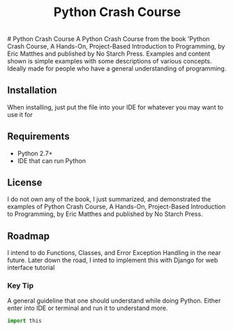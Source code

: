 <h1 align="center"> Python Crash Course </h1> <br>
# Python Crash Course
A Python Crash Course from the book 'Python Crash Course, A Hands-On, Project-Based Introduction to Programming, by Eric Matthes and published by No Starch Press. Examples and content shown is simple examples with some descriptions of various concepts. Ideally made for people who have a general understanding of programming.


## Installation
When installing, just put the file into your IDE for whatever you may want to use it for

## Requirements
- Python 2.7+
- IDE that can run Python

## License
I do not own any of the book, I just summarized, and demonstrated the examples of 
Python Crash Course, A Hands-On, Project-Based Introduction to Programming, by Eric Matthes and published by No Starch Press.

## Roadmap
I intend to do Functions, Classes, and Error Exception Handling in the near future.
Later down the road, I inted to implement this with Django for web interface tutorial

### Key Tip
A general guideline that one should understand while doing Python.
Either enter into IDE or terminal and run it to understand more.
```python
import this
